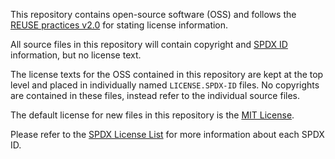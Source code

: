 This repository contains open-source software (OSS) and follows the
[REUSE practices v2.0][reuse-practices] for stating license information.
 
All source files in this repository will contain copyright and
[SPDX ID][spdx-id] information, but no license text.
 
The license texts for the OSS contained in this repository are kept
at the top level and placed in individually named `LICENSE.SPDX-ID`
files. No copyrights are contained in these files, instead refer to
the individual source files.

The default license for new files in this repository is the [MIT License][mit-license].

Please refer to the [SPDX License List][spdx-licenses] for more
information about each SPDX ID. 
 
[reuse-practices]: https://reuse.software/practices/2.0
[spdx-licenses]: https://spdx.org/licenses
[spdx-id]: https://spdx.org/ids
[mit-license]: LICENSE.MIT

